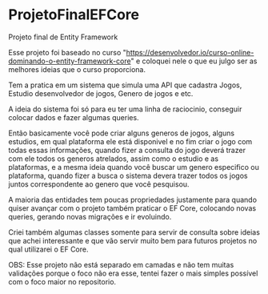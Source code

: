 # ProjetoFinalEFCore
 Projeto final de Entity Framework

Esse projeto foi baseado no curso "https://desenvolvedor.io/curso-online-dominando-o-entity-framework-core" e coloquei nele o que eu julgo ser as melhores ideias que o curso proporciona.

Tem a pratica em um sistema que simula uma API que cadastra Jogos, Estudio desenvolvedor de jogos, Genero de jogos e etc.

A ideia do sistema foi só para eu ter uma linha de raciocinio, conseguir colocar dados e fazer algumas queries.

Então basicamente você pode criar alguns generos de jogos, alguns estudios, em qual plataforma ele está disponivel e no fim criar o jogo com todas essas informações, quando fizer a consulta do jogo deverá trazer com ele todos os generos atrelados, assim como o estudio e as plataformas, e a mesma ideia quando você buscar um genero especifico ou plataforma, quando fizer a busca o sistema devera trazer todos os jogos juntos correspondente ao genero que você pesquisou.

A maioria das entidades tem poucas propriedades justamente para quando quiser avançar com o projeto também praticar o EF Core, colocando novas queries, gerando novas migrações e ir evoluindo.

Criei também algumas classes somente para servir de consulta sobre ideias que achei interessante e que vão servir muito bem para futuros projetos no qual utilizarei o EF Core.

OBS: Esse projeto não está separado em camadas e não tem muitas validações porque o foco não era esse, tentei fazer o mais simples possível com o foco maior no repositorio.